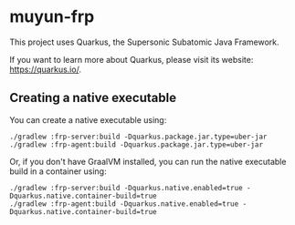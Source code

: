 # muyun-frp

This project uses Quarkus, the Supersonic Subatomic Java Framework.

If you want to learn more about Quarkus, please visit its website: <https://quarkus.io/>.

## Creating a native executable

You can create a native executable using:

```shell script
./gradlew :frp-server:build -Dquarkus.package.jar.type=uber-jar
./gradlew :frp-agent:build -Dquarkus.package.jar.type=uber-jar
```

Or, if you don't have GraalVM installed, you can run the native executable build in a container using:

```shell script
./gradlew :frp-server:build -Dquarkus.native.enabled=true -Dquarkus.native.container-build=true
./gradlew :frp-agent:build -Dquarkus.native.enabled=true -Dquarkus.native.container-build=true
```
